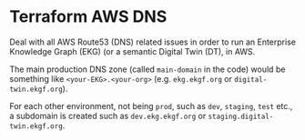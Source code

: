 # Terraform AWS DNS

Deal with all AWS Route53 (DNS) related issues in order to run an Enterprise Knowledge Graph (EKG) (or a
semantic Digital Twin (DT), in AWS.

The main production DNS zone (called `main-domain` in the code) would be something
like `<your-EKG>.<your-org>` (e.g. `ekg.ekgf.org` or `digital-twin.ekgf.org`).

For each other environment, not being `prod`, such as `dev`, `staging`, `test` etc., a subdomain is created such
as `dev.ekg.ekgf.org` or `staging.digital-twin.ekgf.org`.



